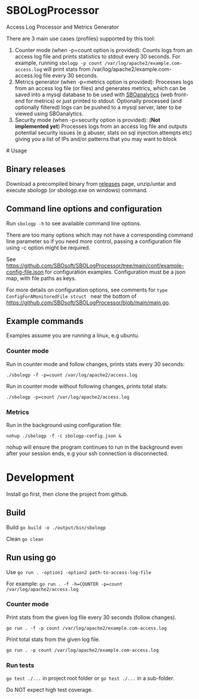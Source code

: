 # SBOLogProcessor
Access Log Processor and Metrics Generator

There are 3 main use cases (profiles) supported by this tool:

 1. Counter mode (when -p=count option is provided): Counts logs from an access log file and prints statistics to stdout every 30 seconds.  For example, running `sbologp -p count /var/log/apache2/example.com-access.log` will print stats from /var/log/apache2/example.com-access.log file every 30 seconds.
 2. Metrics generator (when -p=metrics option is provided): Processes logs from an access log file (or files) and generates metrics, which can be saved into a mysql database to be used with [SBOanalytics](https://github.com/SBOsoft/SBOanalytics) (web front-end for metrics) or just printed to stdout. Optionally processed (and optionally filtered) logs can be pushed to a mysql server, later to be viewed using SBOanalytics.
 3. Security mode (when -p=security option is provided): (**Not implemented yet**) Processes logs from an access log file and outputs potential security issues (e.g abuser, stats on sql injection attempts etc) giving you a list of IPs and/or patterns that you may want to block

# Usage 

## Binary releases
Download a precompiled binary from [releases](https://github.com/SBOsoft/SBOLogProcessor/releases) page, unzip/untar and execute sbologp (or sbologp.exe on windows) command.

## Command line options and configuration

Run `sbologp -h` to see available command line options.

There are too many options which may not have a corresponding command line parameter so if you need more control, passing a configuration file using -c option might be required.

See https://github.com/SBOsoft/SBOLogProcessor/tree/main/conf/example-config-file.json for configuration examples.
Configuration must be a json map, with file paths as keys. 

For more details on configuration options, see comments for `type ConfigForAMonitoredFile struct ` near the bottom of 
https://github.com/SBOsoft/SBOLogProcessor/blob/main/main.go.

## Example commands
Examples assume you are running a linux, e.g ubuntu.

### Counter mode
Run in counter mode and follow changes, prints stats every 30 seconds:

```./sbologp -f -p=count /var/log/apache2/access.log```

Run in counter mode without following changes, prints total stats:

```./sbologp -p=count /var/log/apache2/access.log```


### Metrics 

Run in the background using configuration file:

```nohup ./sbologp -f -c sbologp-config.json &```

nohup will ensure the program continues to run in the background even after your session ends, e.g your ssh connection is disconnected.


# Development

Install go first, then clone the project from github.

## Build

Build
```go build -o ./output/bin/sbologp```

Clean
```go clean```

## Run using go
Use `go run . -option1 -option2 path-to-access-log-file`  

For example: 
```go run . -f -h=COUNTER -p=count /var/log/apache2/access.log```


### Counter mode

Print stats from the given log file every 30 seconds (follow changes).

```go run . -f -p count /var/log/apache2/example.com-access.log```

Print total stats from the given log file.

```go run . -p count /var/log/apache2/example.com-access.log```

### Run tests

`go test ./...` in project root folder or `go test ./...` in a sub-folder.

Do NOT expect high test coverage.
